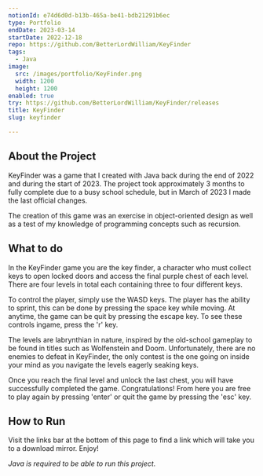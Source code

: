 ```yaml
---
notionId: e74d6d0d-b13b-465a-be41-bdb21291b6ec
type: Portfolio
endDate: 2023-03-14
startDate: 2022-12-18
repo: https://github.com/BetterLordWilliam/KeyFinder
tags:
  - Java
image:
  src: /images/portfolio/KeyFinder.png
  width: 1200
  height: 1200
enabled: true
try: https://github.com/BetterLordWilliam/KeyFinder/releases
title: KeyFinder
slug: keyfinder

---
```

## About the Project
KeyFinder was a game that I created with Java back during the end of 2022 and during the start of 2023. The project took approximately 3 months to fully complete due to a busy school schedule, but in March of 2023 I made the last official changes.

The creation of this game was an exercise in object-oriented design as well as a test of my knowledge of programming concepts such as recursion.

## What to do
In the KeyFinder game you are the key finder, a character who must collect keys to open locked doors and access the final purple chest of each level. There are four levels in total each containing three to four different keys.

To control the player, simply use the WASD keys. The player has the ability to sprint, this can be done by pressing the space key while moving. At anytime, the game can be quit by pressing the escape key. To see these controls ingame, press the 'r' key.

The levels are labrynthian in nature, inspired by the old-school gameplay to be found in titles such as Wolfenstein and Doom. Unfortunately, there are no enemies to defeat in KeyFinder, the only contest is the one going on inside your mind as you navigate the levels eagerly seaking keys.

Once you reach the final level and unlock the last chest, you will have successfully completed the game. Congratulations! From here you are free to play again by pressing 'enter' or quit the game by pressing the 'esc' key.

## How to Run
Visit the links bar at the bottom of this page to find a link which will take you to a download mirror. Enjoy!

*Java is required to be able to run this project.*